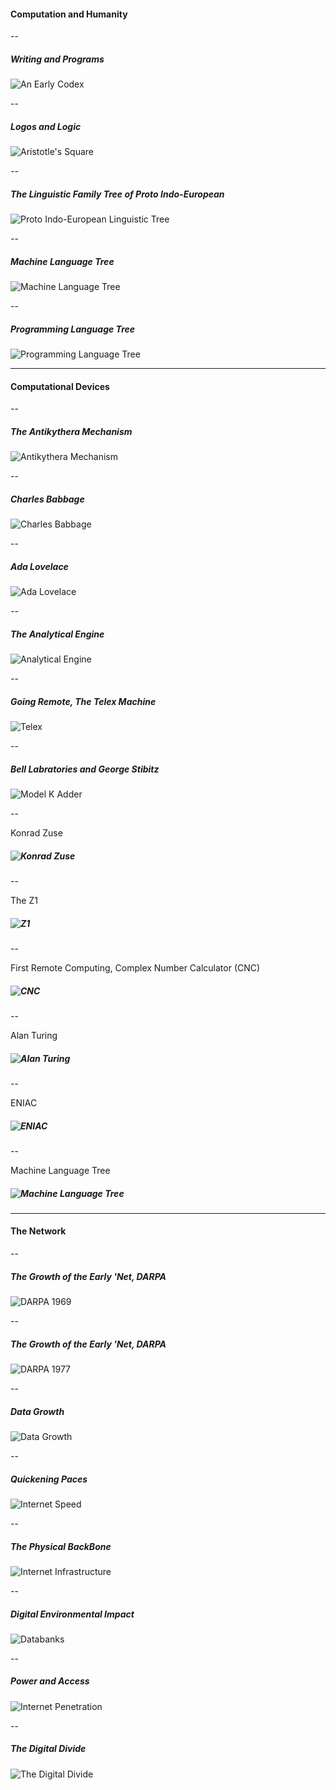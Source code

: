 #### Computation and Humanity

--

##### Writing and Programs

![An Early Codex](https://d37emhs34s6iw8.cloudfront.net/presentations/digital/computer-history/codex.jpg)


--

##### Logos and Logic

![Aristotle's Square](https://d37emhs34s6iw8.cloudfront.net/presentations/digital/computer-history/logic-square.jpg)

--

##### The Linguistic Family Tree of Proto Indo-European

![Proto Indo-European Linguistic Tree](https://d37emhs34s6iw8.cloudfront.net/presentations/digital/computer-history/tree-lang.jpg)

--

##### Machine Language Tree

![Machine Language Tree](https://d37emhs34s6iw8.cloudfront.net/presentations/digital/computer-history/tree-code.gif)

--

##### Programming Language Tree

![Programming Language Tree](https://d37emhs34s6iw8.cloudfront.net/presentations/digital/computer-history/tree-code-2.jpg)

---

#### Computational Devices

--

##### The Antikythera Mechanism

![Antikythera Mechanism](https://d37emhs34s6iw8.cloudfront.net/presentations/digital/computer-history/antikythera.gif)

--

##### Charles Babbage

![Charles Babbage](https://d37emhs34s6iw8.cloudfront.net/presentations/digital/computer-history/babbage.jpg)

--

##### Ada Lovelace

![Ada Lovelace](https://d37emhs34s6iw8.cloudfront.net/presentations/digital/computer-history/ada.jpg)

--

##### The Analytical Engine

![Analytical Engine](https://d37emhs34s6iw8.cloudfront.net/presentations/digital/computer-history/engine.jpg)

--

##### Going Remote, The Telex Machine

![Telex](https://d37emhs34s6iw8.cloudfront.net/presentations/digital/computer-history/telex.jpg)

--

##### Bell Labratories and George Stibitz

![Model K Adder](https://d37emhs34s6iw8.cloudfront.net/presentations/digital/computer-history/stibitz.jpeg)

--

Konrad Zuse

##### ![Konrad Zuse](https://d37emhs34s6iw8.cloudfront.net/presentations/digital/computer-history/zuse.jpg)

--

The Z1

##### ![Z1](https://d37emhs34s6iw8.cloudfront.net/presentations/digital/computer-history/z1.jpg)

--

First Remote Computing, Complex Number Calculator (CNC)

##### ![CNC](https://d37emhs34s6iw8.cloudfront.net/presentations/digital/computer-history/cnc.jpg)

--

Alan Turing

##### ![Alan Turing](https://d37emhs34s6iw8.cloudfront.net/presentations/digital/computer-history/turing.jpg)

--

ENIAC

##### ![ENIAC](https://d37emhs34s6iw8.cloudfront.net/presentations/digital/computer-history/eniac.jpg)

--

Machine Language Tree

##### ![Machine Language Tree](https://d37emhs34s6iw8.cloudfront.net/presentations/digital/computer-history/tree-code.gif)

---

#### The Network

--

##### The Growth of the Early 'Net, DARPA

![DARPA 1969](https://d37emhs34s6iw8.cloudfront.net/presentations/digital/computer-history/darpa1969.jpg)

--

##### The Growth of the Early 'Net, DARPA

![DARPA 1977](https://d37emhs34s6iw8.cloudfront.net/presentations/digital/computer-history/darpa-1977.jpg)

--

##### Data Growth

![Data Growth](https://d37emhs34s6iw8.cloudfront.net/presentations/digital/computer-history/data-growth.jpg)

--

##### Quickening Paces

![Internet Speed](https://d37emhs34s6iw8.cloudfront.net/presentations/digital/computer-history/internet-growth.png)

--

##### The Physical BackBone

![Internet Infrastructure](https://d37emhs34s6iw8.cloudfront.net/presentations/digital/computer-history/internet-infrastructure.jpg)

--

##### Digital Environmental Impact

![Databanks](https://d37emhs34s6iw8.cloudfront.net/presentations/digital/computer-history/databanks.jpg)

--

##### Power and Access

![Internet Penetration](https://d37emhs34s6iw8.cloudfront.net/presentations/digital/computer-history/internet-penetration.png)

--

##### The Digital Divide

![The Digital Divide](https://d37emhs34s6iw8.cloudfront.net/presentations/digital/computer-history/digital-divide.png)
